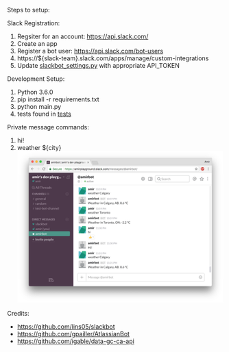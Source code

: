 Steps to setup:

Slack Registration:

1. Regsiter for an account: https://api.slack.com/
2. Create an app
3. Register a bot user: https://api.slack.com/bot-users
4. https://${slack-team}.slack.com/apps/manage/custom-integrations
5. Update [slackbot_settings.py](slackbot_settings.py) with appropriate API_TOKEN
 
Development Setup:

1. Python 3.6.0
2. pip install -r requirements.txt
3. python main.py
4. tests found in [tests](tests)

Private message commands:

1. hi!
2. weather ${city}
![Preview](preview.png)



Credits:
- https://github.com/lins05/slackbot
- https://github.com/gpailler/AtlassianBot
- https://github.com/igable/data-gc-ca-api
